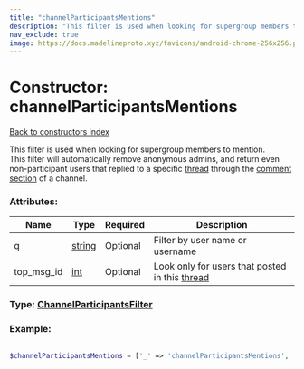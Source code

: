 ```yaml
---
title: "channelParticipantsMentions"
description: "This filter is used when looking for supergroup members to mention.  "
nav_exclude: true
image: https://docs.madelineproto.xyz/favicons/android-chrome-256x256.png
---
```

# Constructor: channelParticipantsMentions  
[Back to constructors index](/API_docs/constructors/index.html)



This filter is used when looking for supergroup members to mention.  
This filter will automatically remove anonymous admins, and return even non-participant users that replied to a specific [thread](https://core.telegram.org/api/threads) through the [comment section](https://core.telegram.org/api/threads#channel-comments) of a channel.

### Attributes:

| Name     |    Type       | Required | Description |
|----------|---------------|----------|-------------|
|q|[string](/API_docs/types/string.html) | Optional|Filter by user name or username|
|top\_msg\_id|[int](/API_docs/types/int.html) | Optional|Look only for users that posted in this [thread](https://core.telegram.org/api/threads)|



### Type: [ChannelParticipantsFilter](/API_docs/types/ChannelParticipantsFilter.html)


### Example:

```php

$channelParticipantsMentions = ['_' => 'channelParticipantsMentions', 'q' => 'string', 'top_msg_id' => int];
```  
